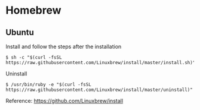 # Homebrew
## Ubuntu
Install and follow the steps after the installation
``` 
$ sh -c "$(curl -fsSL https://raw.githubusercontent.com/Linuxbrew/install/master/install.sh)"
```
Uninstall
```
$ /usr/bin/ruby -e "$(curl -fsSL https://raw.githubusercontent.com/Linuxbrew/install/master/uninstall)"
```

Reference: https://github.com/Linuxbrew/install
